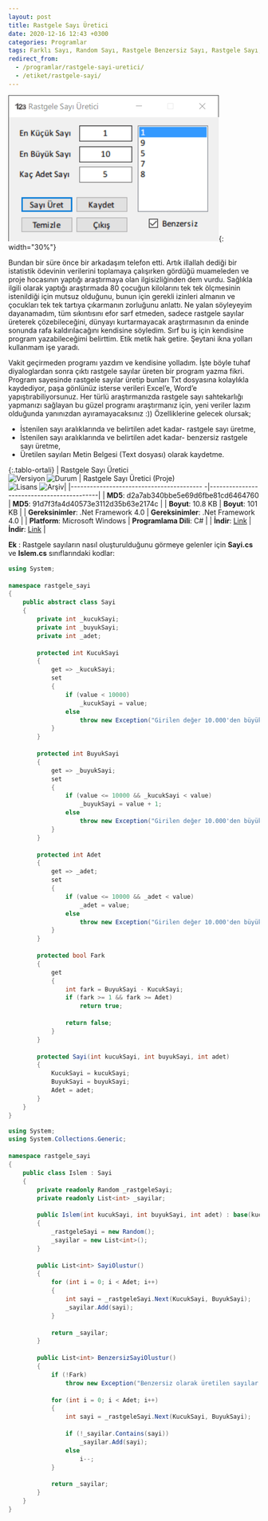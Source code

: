 ```yaml
---
layout: post
title: Rastgele Sayı Üretici
date: 2020-12-16 12:43 +0300
categories: Programlar
tags: Farklı Sayı, Random Sayı, Rastgele Benzersiz Sayı, Rastgele Sayı, Rastgele Sayı Üretici
redirect_from:
  - /programlar/rastgele-sayi-uretici/
  - /etiket/rastgele-sayi/
---
```

![rastgele-sayi-uretici](/images/programlar/rastgele-sayi-uretici.png){: width="30%"}

Bundan bir süre önce bir arkadaşım telefon etti. Artık illallah dediği bir istatistik ödevinin verilerini toplamaya çalışırken gördüğü muameleden ve proje hocasının yaptığı araştırmaya olan ilgisizliğinden dem vurdu. Sağlıkla ilgili olarak yaptığı araştırmada 80 çocuğun kilolarını tek tek ölçmesinin istenildiği için mutsuz olduğunu, bunun için gerekli izinleri almanın ve çocukları tek tek tartıya çıkarmanın zorluğunu anlattı. Ne yalan söyleyeyim dayanamadım, tüm sıkıntısını efor sarf etmeden, sadece rastgele sayılar üreterek çözebileceğini, dünyayı kurtarmayacak araştırmasının da eninde sonunda rafa kaldırılacağını kendisine söyledim. Sırf bu iş için kendisine program yazabileceğimi belirttim. Etik metik hak getire. Şeytani ikna yolları kullanmam işe yaradı.

Vakit geçirmeden programı yazdım ve kendisine yolladım. İşte böyle tuhaf diyaloglardan sonra çıktı rastgele sayılar üreten bir program yazma fikri. Program sayesinde rastgele sayılar üretip bunları Txt dosyasına kolaylıkla kaydediyor, paşa gönlünüz isterse verileri Excel’e, Word’e yapıştırabiliyorsunuz. Her türlü araştırmanızda rastgele sayı sahtekarlığı yapmanızı sağlayan bu güzel programı araştırmanız için, yeni veriler lazım olduğunda yanınızdan ayıramayacaksınız :)) Özelliklerine gelecek olursak;

- İstenilen sayı aralıklarında ve belirtilen adet kadar- rastgele sayı üretme,
- İstenilen sayı aralıklarında ve belirtilen adet kadar- benzersiz rastgele sayı üretme,
- Üretilen sayıları Metin Belgesi (Text dosyası) olarak kaydetme.

{:.tablo-ortali}
| Rastgele Sayı Üretici<br>![Versiyon](https://img.shields.io/badge/Versiyon-1.21-blueviolet.svg?style=flat) ![Durum](https://img.shields.io/badge/Durum-Çalışıyor-success.svg?style=flat) | Rastgele Sayı Üretici (Proje)<br>![Lisans](https://img.shields.io/badge/Lisans-MIT-blue.svg?style=flat) ![Arşiv](https://img.shields.io/badge/Arşiv-orange.svg?style=flat)|
|----------------------------------------- -|-------------------------------------------|
| **MD5**: d2a7ab340bbe5e69d6fbe81cd6464760 | **MD5**: 91d7f3fa4d40573e3112d35b63e2174c | 
| **Boyut**: 10.8 KB                       | **Boyut**:  101 KB                         |
| **Gereksinimler**: .Net Framework 4.0     | **Gereksinimler**: .Net Framework 4.0     |
| **Platform**: Microsoft Windows           | **Programlama Dili**: C#                  |
| **İndir**: [Link](https://www.dropbox.com/s/bh2lgtnsg5cbe85/rastgele-sayi-uretici.zip?dl=1)         | **İndir**: [Link](https://www.dropbox.com/s/navr87uh7u8oj7b/rastgele-sayi-uretici-proje.zip?dl=1) |

**Ek** : Rastgele sayıların nasıl oluşturulduğunu görmeye gelenler için **Sayi.cs** ve **Islem.cs** sınıflarındaki kodlar:

```csharp
using System;

namespace rastgele_sayi
{
    public abstract class Sayi
    {
        private int _kucukSayi;
        private int _buyukSayi;
        private int _adet;

        protected int KucukSayi
        {
            get => _kucukSayi;
            set
            {
                if (value < 10000)
                    _kucukSayi = value;
                else
                    throw new Exception("Girilen değer 10.000'den büyük olmamalı!");
            }
        }

        protected int BuyukSayi
        {
            get => _buyukSayi;
            set
            {
                if (value <= 10000 && _kucukSayi < value)
                    _buyukSayi = value + 1;
                else
                    throw new Exception("Girilen değer 10.000'den büyük olmamalı veya küçük sayıdan büyük olmalı!");
            }
        }

        protected int Adet
        {
            get => _adet;
            set
            {
                if (value <= 10000 && _adet < value)
                    _adet = value;
                else
                    throw new Exception("Girilen değer 10.000'den büyük olmamalı!");
            }
        }

        protected bool Fark
        {
            get
            {
                int fark = BuyukSayi - KucukSayi;
                if (fark >= 1 && fark >= Adet)
                    return true;

                return false;
            }
        }

        protected Sayi(int kucukSayi, int buyukSayi, int adet)
        {
            KucukSayi = kucukSayi;
            BuyukSayi = buyukSayi;
            Adet = adet;
        }
    }
}
```
<div id="ara"></div>

```csharp
using System;
using System.Collections.Generic;

namespace rastgele_sayi
{
    public class Islem : Sayi
    {
        private readonly Random _rastgeleSayi;
        private readonly List<int> _sayilar;

        public Islem(int kucukSayi, int buyukSayi, int adet) : base(kucukSayi, buyukSayi, adet)
        {
            _rastgeleSayi = new Random();
            _sayilar = new List<int>();
        }

        public List<int> SayiOlustur()
        {
            for (int i = 0; i < Adet; i++)
            {
                int sayi = _rastgeleSayi.Next(KucukSayi, BuyukSayi);
                _sayilar.Add(sayi);
            }

            return _sayilar;
        }

        public List<int> BenzersizSayiOlustur()
        {
            if (!Fark)
                throw new Exception("Benzersiz olarak üretilen sayılar Büyük Sayı ile Küçük Sayı farkından fazla olamaz!");

            for (int i = 0; i < Adet; i++)
            {
                int sayi = _rastgeleSayi.Next(KucukSayi, BuyukSayi);

                if (!_sayilar.Contains(sayi))
                    _sayilar.Add(sayi);
                else
                    i--;
            }

            return _sayilar;
        }
    }
}
```